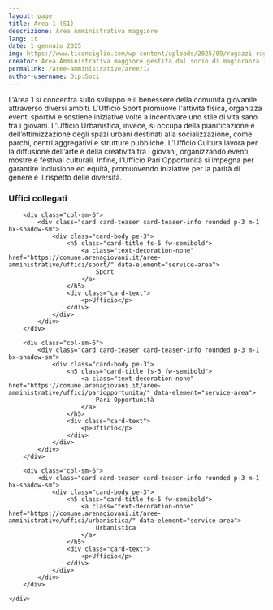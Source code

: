```yaml
---
layout: page
title: Area 1 (S1)
descrizione: Area Amministrativa maggiore 
lang: it
date: 1 gennaio 2025
img: https://www.ticonsiglio.com/wp-content/uploads/2025/09/ragazzi-ragazze-giovani.jpg?iso
creator: Area Amministrativa maggiore gestita dal socio di magioranza - dipartimento dei soci
permalink: /aree-amministrative/aree/1/
author-username: Dip.Soci
---
```


L’Area 1 si concentra sullo sviluppo e il benessere della comunità giovanile attraverso diversi ambiti. L’Ufficio Sport promuove l'attività fisica, organizza eventi sportivi e sostiene iniziative volte a incentivare uno stile di vita sano tra i giovani. L’Ufficio Urbanistica, invece, si occupa della pianificazione e dell’ottimizzazione degli spazi urbani destinati alla socializzazione, come parchi, centri aggregativi e strutture pubbliche. L’Ufficio Cultura lavora per la diffusione dell’arte e della creatività tra i giovani, organizzando eventi, mostre e festival culturali. Infine, l’Ufficio Pari Opportunità si impegna per garantire inclusione ed equità, promuovendo iniziative per la parità di genere e il rispetto delle diversità.


<section id="figli" class="it-page-section mb-30" data-audio="">
    <h3 class="mb-3" id="figl">Uffici collegati</h3>
    <div class="row">

        
        <div class="col-sm-6">
            <div class="card card-teaser card-teaser-info rounded p-3 m-1 bx-shadow-sm">
                <div class="card-body pe-3">
                    <h5 class="card-title fs-5 fw-semibold">
                        <a class="text-decoration-none" href="https://comune.arenagiovani.it/aree-amministrative/uffici/sport/" data-element="service-area">
                            Sport
                        </a>
                    </h5>
                    <div class="card-text">
                        <p>Ufficio</p>
                    </div>
                </div>
            </div>
        </div>

        <div class="col-sm-6">
            <div class="card card-teaser card-teaser-info rounded p-3 m-1 bx-shadow-sm">
                <div class="card-body pe-3">
                    <h5 class="card-title fs-5 fw-semibold">
                        <a class="text-decoration-none" href="https://comune.arenagiovani.it/aree-amministrative/uffici/pariopportunita/" data-element="service-area">
                            Pari Opportunità
                        </a>
                    </h5>
                    <div class="card-text">
                        <p>Ufficio</p>
                    </div>
                </div>
            </div>
        </div>

        <div class="col-sm-6">
            <div class="card card-teaser card-teaser-info rounded p-3 m-1 bx-shadow-sm">
                <div class="card-body pe-3">
                    <h5 class="card-title fs-5 fw-semibold">
                        <a class="text-decoration-none" href="https://comune.arenagiovani.it/aree-amministrative/uffici/urbanistica/" data-element="service-area">
                            Urbanistica
                        </a>
                    </h5>
                    <div class="card-text">
                        <p>Ufficio</p>
                    </div>
                </div>
            </div>
        </div>

    </div>
</section>

                            
